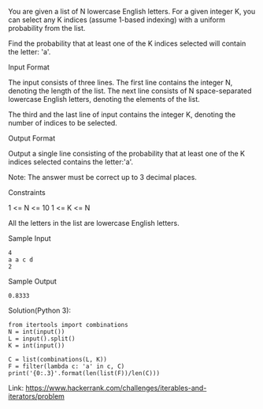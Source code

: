 You are given a list of N lowercase English letters. For a given integer K, you can select any K indices (assume 1-based indexing) with a uniform probability from the list.

Find the probability that at least one of the K indices selected will contain the letter: 'a'.

Input Format

The input consists of three lines. The first line contains the integer N, denoting the length of the list. 
The next line consists of N space-separated lowercase English letters, denoting the elements of the list.

The third and the last line of input contains the integer K, denoting the number of indices to be selected.

Output Format

Output a single line consisting of the probability that at least one of the K indices selected contains the letter:'a'.

Note: The answer must be correct up to 3 decimal places.

Constraints

1 <= N <= 10
1 <= K <= N

All the letters in the list are lowercase English letters.

Sample Input

```
4 
a a c d
2
```
Sample Output
```
0.8333
```

Solution(Python 3):
```
from itertools import combinations
N = int(input())
L = input().split()
K = int(input())

C = list(combinations(L, K))
F = filter(lambda c: 'a' in c, C)
print('{0:.3}'.format(len(list(F))/len(C)))

```
Link: https://www.hackerrank.com/challenges/iterables-and-iterators/problem
